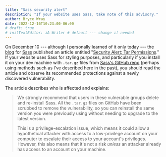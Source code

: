```yaml
---
title: "Sass security alert"
description: "If your website uses Sass, take note of this advisory."
author: Bryce Wray
date: 2022-12-16T10:23:00-06:00
# draft: true
# initTextEditor: iA Writer # default --- change if needed
---
```


On December 10 --- although I personally learned of it only today --- the [blog](https://sass-lang.com/blog) for [Sass](https://sass-lang.com) published an article entitled "[Security Alert: Tar Permissions](https://sass-lang.com/blog/security-alert-tar-permissions)." If your website uses Sass for styling purposes, and particularly if you install it on your dev machine with `.tar.gz` files from [Sass's GitHub repo](https://github.com/sass/) (perhaps using methods such as I've described here in the past), you should read the article and observe its recommended protections against a newly discovered vulnerability.

<!--more-->

The article describes who is affected and explains:

> We strongly recommend that users in these vulnerable groups delete and re-install Sass. All the `.tar.gz` files on GitHub have been scrubbed to remove the vulnerability, so you can reinstall the same version you were previously using without needing to upgrade to the latest version.
>
> This is a privilege-escalation issue, which means it could allow a hypothetical attacker with access to a low-privilege account on your computer to escalate their access to your account's privileges. However, this also means that it's not a risk *unless* an attacker already has access to an account on your machine.
